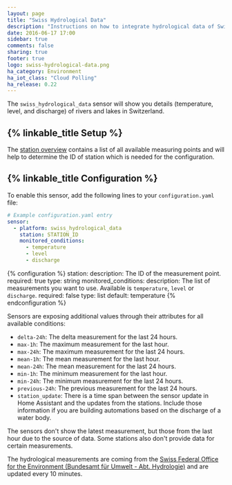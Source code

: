 ```yaml
---
layout: page
title: "Swiss Hydrological Data"
description: "Instructions on how to integrate hydrological data of Swiss waters within Home Assistant."
date: 2016-06-17 17:00
sidebar: true
comments: false
sharing: true
footer: true
logo: swiss-hydrological-data.png
ha_category: Environment
ha_iot_class: "Cloud Polling"
ha_release: 0.22
---
```


The `swiss_hydrological_data` sensor will show you details (temperature, level, and discharge) of rivers and lakes in Switzerland.

## {% linkable_title Setup %}

The [station overview](https://www.hydrodaten.admin.ch/en/stations-and-data.html) contains a list of all available measuring points and will help to determine the ID of station which is needed for the configuration.

## {% linkable_title Configuration %}

To enable this sensor, add the following lines to your `configuration.yaml` file:

```yaml
# Example configuration.yaml entry
sensor:
  - platform: swiss_hydrological_data
    station: STATION_ID
    monitored_conditions:
      - temperature
      - level
      - discharge
```

{% configuration %}
station:
  description: The ID of the measurement point.
  required: true
  type: string
monitored_conditions:
  description: The list of measurements you want to use. Available is `temperature`, `level` or `discharge`.
  required: false
  type: list
  default: temperature
{% endconfiguration %}

Sensors are exposing additional values through their attributes for all available conditions:

- `delta-24h`: The delta measurement for the last 24 hours.
- `max-1h`: The maximum measurement for the last hour.
- `max-24h`: The maximum measurement for the last 24 hours.
- `mean-1h`: The mean measurement for the last hour.
- `mean-24h`: The mean measurement for the last 24 hours.
- `min-1h`: The minimum measurement for the last hour.
- `min-24h`: The minimum measurement for the last 24 hours.
- `previous-24h`: The previous measurement for the last 24 hours.
- `station_update`: There is a time span between the sensor update in Home Assistant and the updates from the stations. Include those information if you are building automations based on the discharge of a water body.

<p class='note info'>
  The sensors don't show the latest measurement, but those from the last hour due to the source of data. Some stations also don't provide data for certain measurements.
</p>

The hydrological measurements are coming from the [Swiss Federal Office for the Environment (Bundesamt für Umwelt - Abt. Hydrologie)](http://www.hydrodaten.admin.ch) and are updated every 10 minutes.
